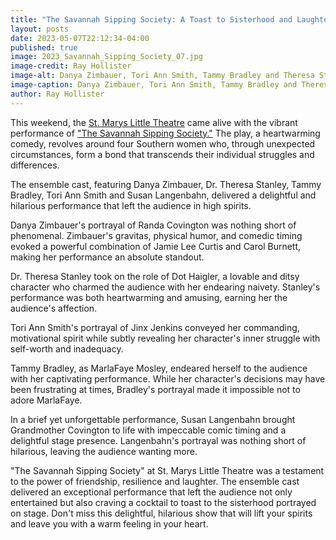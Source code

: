 ```yaml
---
title: "The Savannah Sipping Society: A Toast to Sisterhood and Laughter at St. Marys Little Theatre"
layout: posts
date: 2023-05-07T22:12:34-04:00
published: true
image: 2023_Savannah_Sipping_Society_07.jpg
image-credit: Ray Hollister
image-alt: Danya Zimbauer, Tori Ann Smith, Tammy Bradley and Theresa Stanley (left to right)
image-caption: Danya Zimbauer, Tori Ann Smith, Tammy Bradley and Theresa Stanley (left to right)
author: Ray Hollister
---
```

This weekend, the [St. Marys Little Theatre](/theatres/st-marys-little-theatre) came alive with the vibrant performance of ["The Savannah Sipping Society."](/productions/2023-the-savannah-sipping-society/) The play, a heartwarming comedy, revolves around four Southern women who, through unexpected circumstances, form a bond that transcends their individual struggles and differences.

The ensemble cast, featuring Danya Zimbauer, Dr. Theresa Stanley, Tammy Bradley, Tori Ann Smith and Susan Langenbahn, delivered a delightful and hilarious performance that left the audience in high spirits.

Danya Zimbauer's portrayal of Randa Covington was nothing short of phenomenal. Zimbauer's gravitas, physical humor, and comedic timing evoked a powerful combination of Jamie Lee Curtis and Carol Burnett, making her performance an absolute standout.

Dr. Theresa Stanley took on the role of Dot Haigler, a lovable and ditsy character who charmed the audience with her endearing naivety. Stanley's performance was both heartwarming and amusing, earning her the audience's affection.

Tori Ann Smith's portrayal of Jinx Jenkins conveyed her commanding, motivational spirit while subtly revealing her character's inner struggle with self-worth and inadequacy.

Tammy Bradley, as MarlaFaye Mosley, endeared herself to the audience with her captivating performance. While her character's decisions may have been frustrating at times, Bradley's portrayal made it impossible not to adore MarlaFaye.

In a brief yet unforgettable performance, Susan Langenbahn brought Grandmother Covington to life with impeccable comic timing and a delightful stage presence. Langenbahn's portrayal was nothing short of hilarious, leaving the audience wanting more.

"The Savannah Sipping Society" at St. Marys Little Theatre was a testament to the power of friendship, resilience and laughter. The ensemble cast delivered an exceptional performance that left the audience not only entertained but also craving a cocktail to toast to the sisterhood portrayed on stage. Don't miss this delightful, hilarious show that will lift your spirits and leave you with a warm feeling in your heart.